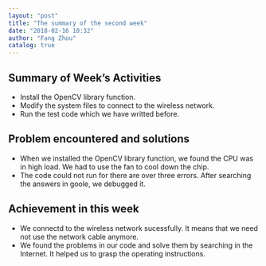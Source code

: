 ```yaml
---
layout: "post"
title: "The summary of the second week"
date: "2018-02-16 10:32"
author: "Fang Zhou"
catalog: true
---
```

## Summary of Week’s Activities

-	Install the OpenCV library function.
- Modify the system files to connect to the wireless network.
- Run the test code which we have writted before.

## Problem encountered and solutions

- When we installed the OpenCV library function, we found the CPU was in high load. We had to use the fan to cool down the chip.
- The code could not run for there are over three errors. After searching the answers in goole, we debugged it.

## Achievement in this week

- We connectd to the wireless network sucessfully. It means that we need not use the network cable anymore.
- We found the problems in our code and solve them by searching in the Internet. It helped us to grasp the operating instructions.
